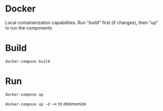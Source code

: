 # Docker

Local containerization capabilities.  Run "build" first (if changes), then "up" to run the components.

# Build

`docker-compose build`

# Run

`docker-compose up`

`docker-compose up -d` *--> to daemonize*